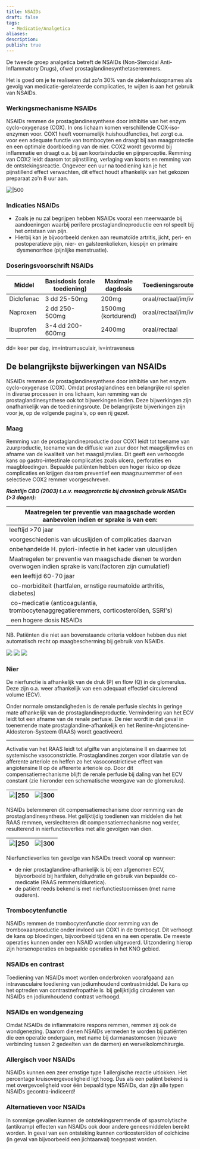 ```yaml
---
title: NSAIDs
draft: false
tags:
  - Medicatie/Analgetica
aliases: 
description: 
publish: true
---
```



De tweede groep analgetica betreft de NSAIDs (Non-Steroidal Anti-Inflammatory Drugs), ofwel prostaglandinesynthetaseremmers. 

Het is goed om je te realiseren dat zo'n 30% van de ziekenhuisopnames als gevolg van medicatie-gerelateerde complicaties, te wijten is aan het gebruik van NSAIDs. 

### **Werkingsmechanisme NSAIDs**

NSAIDs remmen de prostaglandinesynthese door inhibitie van het enzym cyclo-oxygenase (COX). In ons lichaam komen verschillende COX-iso-enzymen voor. COX1 heeft voornamelijk huishoudfuncties, het zorgt o.a. voor een adequate functie van trombocyten en draagt bij aan maagprotectie en een optimale doorbloeding van de nier. COX2 wordt gevormd bij inflammatie en draagt o.a. bij aan koortsinductie en pijnperceptie. Remming van COX2 leidt daarom tot pijnstilling, verlaging van koorts en remming van de ontstekingsreactie. Ongeveer een uur na toediening kan je het pijnstillend effect verwachten, dit effect houdt afhankelijk van het gekozen preparaat zo'n 8 uur aan.

![|500](https://i.imgur.com/Olvb2Ew.png)

### Indicaties NSAIDs

- Zoals je nu zal begrijpen hebben NSAIDs vooral een meerwaarde bij aandoeningen waarbij perifere prostaglandineproductie een rol speelt bij het ontstaan van pijn.
- Hierbij kan je bijvoorbeeld denken aan reumatoïde artritis, jicht, peri- en postoperatieve pijn, nier- en galsteenkolieken, kiespijn en primaire  dysmenorrhoe (pijnlijke menstruatie).

### **Doseringsvoorschrift NSAIDs**

| Middel | Basisdosis (orale toediening) | Maximale dagdosis | Toedieningsroute |
| --- | --- | --- | --- |
| Diclofenac | 3 dd 25-50mg | 200mg | oraal/rectaal/im/iv |
| Naproxen | 2 dd 250-500mg | 1500mg (kortdurend) | oraal/rectaal/im/iv |
| Ibuprofen | 3-4 dd 200-600mg | 2400mg | oraal/rectaal |

dd= keer per dag, im=intramusculair, iv=intraveneus

## **De belangrijkste bijwerkingen van NSAIDs**

NSAIDs remmen de prostaglandinesynthese door inhibitie van het enzym cyclo-oxygenase (COX). Omdat prostaglandines een belangrijke rol spelen in diverse processen in ons lichaam, kan remming van de prostaglandinesynthese ook tot bijwerkingen leiden. Deze bijwerkingen zijn onafhankelijk van de toedieningsroute. De belangrijkste bijwerkingen zijn voor je, op de volgende pagina's, op een rij gezet.

### **Maag**

Remming van de prostaglandineproductie door COX1 leidt tot toename van zuurproductie, toename van de diffusie van zuur door het maagslijmvlies en afname van de kwaliteit van het maagslijmvlies. Dit geeft een verhoogde kans op gastro-intestinale complicaties zoals ulcera, perforaties en maagbloedingen. Bepaalde patiënten hebben een hoger risico op deze complicaties en krijgen daarom preventief een maagzuurremmer of een selectieve COX2 remmer voorgeschreven.

***Richtlijn CBO (2003) t.a.v. maagprotectie bij chronisch gebruik NSAIDs (>3 dagen):***

| Maatregelen ter preventie van maagschade worden aanbevolen indien er sprake is van een: |
| --- |
| leeftijd >70 jaar |
| voorgeschiedenis van ulcuslijden of complicaties daarvan |
| onbehandelde H. pylori-infectie in het kader van ulcuslijden |
| Maatregelen ter preventie van maagschade dienen te worden overwogen indien sprake is van:(factoren zijn cumulatief) |
|  een leeftijd 60-70 jaar |
|  co-morbiditeit (hartfalen, ernstige reumatoïde arthritis, diabetes) |
|  co-medicatie (anticoagulantia, trombocytenaggregatieremmers, corticosteroïden, SSRI's)|
|  een hogere dosis NSAIDs |

NB. Patiënten die niet aan bovenstaande criteria voldoen hebben dus niet automatisch recht op maagbescherming bij gebruik van NSAIDs.

![](https://i.imgur.com/pRPZ856.png)
![](https://i.imgur.com/hMzz6vC.png)
![](https://i.imgur.com/2Wr38kA.png)




### **Nier**

De nierfunctie is afhankelijk van de druk (P) en flow (Q) in de glomerulus. Deze zijn o.a. weer afhankelijk van een adequaat effectief circulerend volume (ECV).

Onder normale omstandigheden is de renale perfusie slechts in geringe mate afhankelijk van de prostaglandineproductie. Vermindering van het ECV leidt tot een afname van de renale perfusie. De nier wordt in dat geval in toenemende mate prostaglandine-afhankelijk en het Renine-Angiotensine-Aldosteron-Systeem (RAAS) wordt geactiveerd.

---

Activatie van het RAAS leidt tot afgifte van angiotensine II en daarmee tot systemische vasoconstrictie. Prostaglandines zorgen voor dilatatie van de afferente arteriole en heffen zo het vasoconstrictieve effect van angiotensine II op de afferente arteriole op. Door dit compensatiemechanisme blijft de renale perfusie bij daling van het ECV constant (zie hieronder een schematische weergave van de glomerulus).


|![\|250](https://i.imgur.com/lxvcs2w.png)      |![\|300](https://i.imgur.com/R2e2qlc.png)      |
|:-----|:-----|

NSAIDs belemmeren dit compensatiemechanisme door remming van de prostaglandinesynthese. Het gelijktijdig toedienen van middelen die het RAAS remmen, verslechteren dit compensatiemechanisme nog verder, resulterend in nierfunctieverlies met alle gevolgen van dien.

|![\|250](https://i.imgur.com/YrSeskz.png)      |![\|300](https://i.imgur.com/tmlfypU.png) |
|:-----|:-----|

Nierfunctieverlies ten gevolge van NSAIDs treedt vooral op wanneer:

- de nier prostaglandine-afhankelijk is bij een afgenomen ECV, bijvoorbeeld bij hartfalen, dehydratie en gebruik van bepaalde co-medicatie (RAAS remmers/diuretica).
- de patiënt reeds bekend is met nierfunctiestoornissen (met name ouderen).

### **Trombocytenfunctie**

NSAIDs remmen de trombocytenfunctie door remming van de tromboxaanproductie onder invloed van COX1 in de trombocyt. Dit verhoogt de kans op bloedingen, bijvoorbeeld tijdens en na een operatie. De meeste operaties kunnen onder een NSAID worden uitgevoerd. Uitzondering hierop zijn hersenoperaties en bepaalde operaties in het KNO gebied.

### NSAIDs en contrast

Toediening van NSAIDs moet worden onderbroken voorafgaand aan intravasculaire toediening van jodiumhoudend contrastmiddel. De kans op het optreden van contrastnefropathie is  bij gelijktijdig circuleren van NSAIDs en jodiumhoudend contrast verhoogd.

### NSAIDs en wondgenezing
Omdat NSAIDs de inflammatoire respons remmen, remmen zij ook de wondgenezing. Daarom dienen NSAIDs vermeden te worden bij patiënten die een operatie ondergaan, met name bij darmanastomosen (nieuwe verbinding tussen 2 gedeelten van de darmen) en wervelkolomchirurgie.

### Allergisch voor NSAIDs
NSAIDs kunnen een zeer ernstige type 1 allergische reactie uitlokken. Het percentage kruisovergevoeligheid ligt hoog. Dus als een patiënt bekend is met overgevoeligheid voor één bepaald type NSAIDs, dan zijn alle typen NSAIDs gecontra-indiceerd!

### Alternatieven voor NSAIDs
In sommige gevallen kunnen de ontstekingsremmende of spasmolytische (antikramp) effecten van NSAIDs ook door andere geneesmiddelen bereikt worden. In geval van een ontsteking kunnen corticosteroïden of colchicine (in geval van bijvoorbeeld een jichtaanval) toegepast worden.